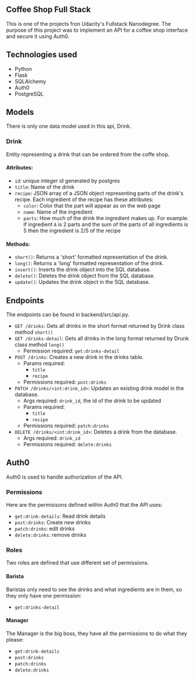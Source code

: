 Coffee Shop Full Stack
---------

This is one of the projects fron Udacity's Fullstack Nanodegree. The purpose of this project was to implement an API for a coffee shop interface and secure it using Auth0. 

## Technologies used
- Python
- Flask
- SQLAlchemy
- Auth0
- PostgreSQL

## Models
There is only one data model used in this api, Drink.

### Drink
Entity representing a drink that can be ordered from the coffe shop.

#### Attributes:
- ``id``: unique integer id generated by postgres
- ``title``: Name of the drink
- ``recipe``: JSON array of a JSON object representing parts of the drink's recipe. Each ingredient of the recipe has these attributes:
  - ``color``: Color that the part will appear as on the web page
  - ``name``: Name of the ingredient
  - ``parts``: How much of the drink the ingredient makes up. For example: if ingredient ``A`` is 2 parts and the sum of the parts of all ingredients is 5 then the ingredient is 2/5 of the recipe
 
 #### Methods:
 - ``short()``: Returns a 'short' formatted representation of the drink. 
 - ``long()``: Returns a 'long' formatted representation of the drink. 
 - ``insert()``: Inserts the drink object into the SQL database.
 - ``delete()``: Deletes the drink object from the SQL database.
 - ``update()``: Updates the drink object in the SQL database.
 


## Endpoints
The endpoints can be found in backend/src/api.py.

- ``GET /drinks``: Gets all drinks in the short format returned by Drink class method ``short()``
- ``GET /drinks-detail``:  Gets all drinks in the long format returned by Drunk class method ``long()``
  - Permission required: ``get:drinks-detail``
- ``POST /drinks``: Creates a new drink in the drinks table. 
  - Params required:
    - ``title``
    - ``recipe``
   - Permissions required: ``post:drinks``
- ``PATCH /drinks/<int:drink_id>``: Updates an existing drink model in the database. 
  - Args required: ``drink_id``, the id of the drink to be updated
  - Params required:
    - ``title``
    - ``recipe``
   - Permissions required: ``patch:drinks``
- ``DELETE /drinks/<int:drink_id>``: Deletes a drink from the database.
  - Args required: ``drink_id``
  - Permissions required: ``delete:drinks``

## Auth0
Auth0 is used to handle authorization of the API.

### Permissions
Here are the permisisons defined within Auth0 that the API uses:
- ``get:drink-details``: Read drink details
- ``post:drinks``: Create new drinks
- ``patch:drinks``: edit drinks
- ``delete:drinks``: remove drinks

### Roles
Two roles are defined that use different set of permissions.

#### Barista
Baristas only need to see the drinks and what ingredients are in them, so they only have one permission:
  - ``get:drinks-detail``
  
#### Manager
The Manager is the big boss, they have all the permissions to do what they please:
- ``get:drink-details``
- ``post:drinks``
- ``patch:drinks``
- ``delete:drinks``
